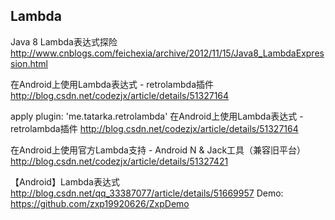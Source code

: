 Lambda
---
Java 8 Lambda表达式探险
http://www.cnblogs.com/feichexia/archive/2012/11/15/Java8_LambdaExpression.html

在Android上使用Lambda表达式 - retrolambda插件
http://blog.csdn.net/codezjx/article/details/51327164

apply plugin: 'me.tatarka.retrolambda'
在Android上使用Lambda表达式 - retrolambda插件
http://blog.csdn.net/codezjx/article/details/51327164

在Android上使用官方Lambda支持 - Android N & Jack工具（兼容旧平台）
http://blog.csdn.net/codezjx/article/details/51327421

【Android】Lambda表达式
http://blog.csdn.net/qq_33387077/article/details/51669957
Demo: https://github.com/zxp19920626/ZxpDemo

